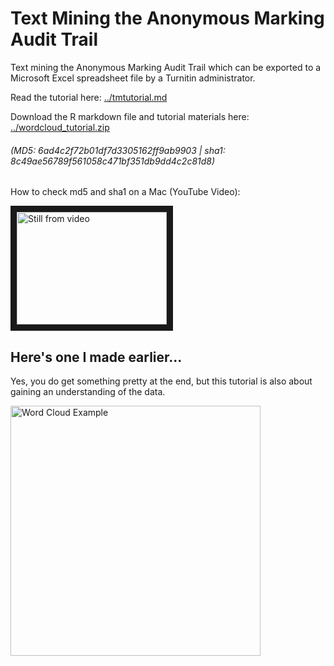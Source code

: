 # Text Mining the Anonymous Marking Audit Trail
Text mining the Anonymous Marking Audit Trail which can be exported to a Microsoft Excel spreadsheet file by a Turnitin administrator.

Read the tutorial here: [../tmtutorial.md](../blob/master/tmtutorial.md)

Download the R markdown file and tutorial materials here:<br> 
[../wordcloud_tutorial.zip](../raw/master/wordcloud_tutorial.zip)

###### (MD5: 6ad4c2f72b01df7d3305162ff9ab9903 | sha1: 8c49ae56789f561058c471bf351db9dd4c2c81d8)<br>

How to check md5 and sha1 on a Mac (YouTube Video): 

<a href="http://www.youtube.com/watch?feature=player_embedded&v=HHdrIlHS2-4" target="_blank"><img src="http://img.youtube.com/vi/HHdrIlHS2-4/0.jpg" 
alt="Still from video" title="checking_sha_md5
" width="240" height="180" border="10" /></a>



## Here's one I made earlier...


Yes, you do get something pretty at the end, but this tutorial is also about gaining an understanding of the data.

<img src="https://raw.githubusercontent.com/FionaMacNeill/tiitextmining/master/wordcloud_demo_example.png" alt= "Word Cloud Example" width="400px" />

